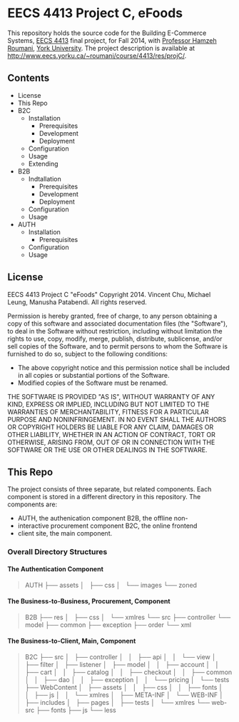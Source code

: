 # EECS 4413 Project C, eFoods #

This repository holds the source code for the Building
E-Commerce Systems, [EECS 4413](http://www.eecs.yorku.ca/course_archive/2014-15/F/4413/)
final project, for Fall 2014, with [Professor Hamzeh Roumani](http://www.eecs.yorku.ca/~roumani/),
[York University](http://www.eecs.yorku.ca). The project description is available at
http://www.eecs.yorku.ca/~roumani/course/4413/res/projC/.

## Contents ##

* License
* This Repo
* B2C
    * Installation
        * Prerequisites
        * Development
        * Deployment
    * Configuration
    * Usage
    * Extending
* B2B
    * Indtallation
        * Prerequisites
        * Development
        * Deployment
    * Configuration
    * Usage
* AUTH
    * Installation
        * Prerequisites
    * Configuration
    * Usage

## License ##

EECS 4413 Project C "eFoods"
Copyright 2014. Vincent Chu, Michael Leung, Manusha Patabendi.
All rights reserved.

Permission is hereby granted, free of charge, to any person obtaining
a copy of this software and associated documentation files (the
"Software"), to deal in the Software without restriction, including
without limitation the rights to use, copy, modify, merge, publish,
distribute, sublicense, and/or sell copies of the Software, and to
permit persons to whom the Software is furnished to do so, subject to
the following conditions:

*   The above copyright notice and this permission notice shall be
    included in all copies or substantial portions of the Software.
*   Modified copies of the Software must be renamed.

THE SOFTWARE IS PROVIDED "AS IS", WITHOUT WARRANTY OF ANY KIND,
EXPRESS OR IMPLIED, INCLUDING BUT NOT LIMITED TO THE WARRANTIES OF
MERCHANTABILITY, FITNESS FOR A PARTICULAR PURPOSE AND NONINFRINGEMENT.
IN NO EVENT SHALL THE AUTHORS OR COPYRIGHT HOLDERS BE LIABLE FOR ANY
CLAIM, DAMAGES OR OTHER LIABILITY, WHETHER IN AN ACTION OF CONTRACT,
TORT OR OTHERWISE, ARISING FROM, OUT OF OR IN CONNECTION WITH THE
SOFTWARE OR THE USE OR OTHER DEALINGS IN THE SOFTWARE.

## This Repo ##

The project consists of three separate, but related components.
Each component is stored in a different directory in this
repository. The components are:

* AUTH, the authenication component B2B, the offline non-
* interactive procurement component B2C, the online frontend
* client site, the main component.

### Overall Directory Structures ###

#### The Authentication Component ####

> AUTH
> ├── assets
> │   ├── css
> │   └── images
> └── zoned

#### The Business-to-Business, Procurement, Component ####

> B2B
> ├── res
> │   ├── css
> │   └── xmlres
> └── src
>     ├── controller
>     └── model
>         ├── common
>         ├── exception
>         ├── order
>         └── xml

#### The Business-to-Client, Main, Component ####

> B2C
> ├── src
> │   ├── controller
> │   │   ├── api
> │   │   └── view
> │   ├── filter
> │   ├── listener
> │   ├── model
> │   │   ├── account
> │   │   ├── cart
> │   │   ├── catalog
> │   │   ├── checkout
> │   │   ├── common
> │   │   ├── dao
> │   │   ├── exception
> │   │   └── pricing
> │   └── tests
> ├── WebContent
> │   ├── assets
> │   │   ├── css
> │   │   ├── fonts
> │   │   ├── js
> │   │   └── xmlres
> │   ├── META-INF
> │   └── WEB-INF
> │       ├── includes
> │       ├── pages
> │       ├── tests
> │       └── xmlres
> └── web-src
>     ├── fonts
>     ├── js
>     └── less
